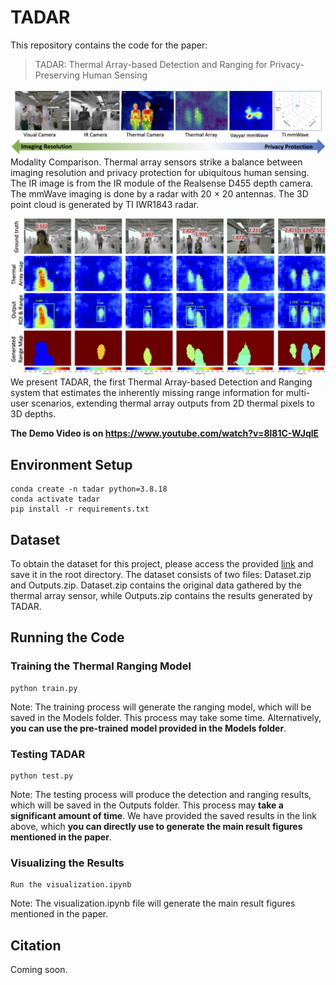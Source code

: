 # TADAR

This repository contains the code for the paper:

> TADAR: Thermal Array-based Detection and Ranging for Privacy-Preserving Human Sensing

![This is the caption\label{mylabel}](readme_figs/modality-compare3.png)
Modality Comparison. Thermal array sensors strike a balance between imaging resolution and privacy protection for ubiquitous human sensing. The IR image is
from the IR module of the Realsense D455 depth camera. The mmWave imaging is done by a radar with 20 × 20 antennas. The 3D point cloud is generated by TI IWR1843 radar.

![This is the caption\label{mylabel}](readme_figs/OverallDemoShown2.png)
We present TADAR, the first Thermal Array-based Detection and Ranging system that estimates the inherently missing range information for multi-user scenarios, extending thermal array outputs from 2D thermal pixels to 3D depths.

**The Demo Video is on https://www.youtube.com/watch?v=8l81C-WJqlE**

## Environment Setup
```
conda create -n tadar python=3.8.18
conda activate tadar
pip install -r requirements.txt
```

## Dataset

To obtain the dataset for this project, please access the provided [link](https://drive.google.com/drive/folders/1W6s4uIVd3ZRbgmoRzxf5zKAMinXRwjPW?usp=sharing) and save it in the root directory. The dataset consists of two files: Dataset.zip and Outputs.zip. Dataset.zip contains the original data gathered by the thermal array sensor, while Outputs.zip contains the results generated by TADAR.

## Running the Code

### Training the Thermal Ranging Model
```
python train.py
```
Note: The training process will generate the ranging model, which will be saved in the Models folder. This process may take some time. Alternatively, **you can use the pre-trained model provided in the Models folder**.

### Testing TADAR
```
python test.py
```
Note: The testing process will produce the detection and ranging results, which will be saved in the Outputs folder. This process may **take a significant amount of time**. We have provided the saved results in the link above, which **you can directly use to generate the main result figures mentioned in the paper**.

### Visualizing the Results
```
Run the visualization.ipynb
```
Note: The visualization.ipynb file will generate the main result figures mentioned in the paper.

## Citation

Coming soon.
